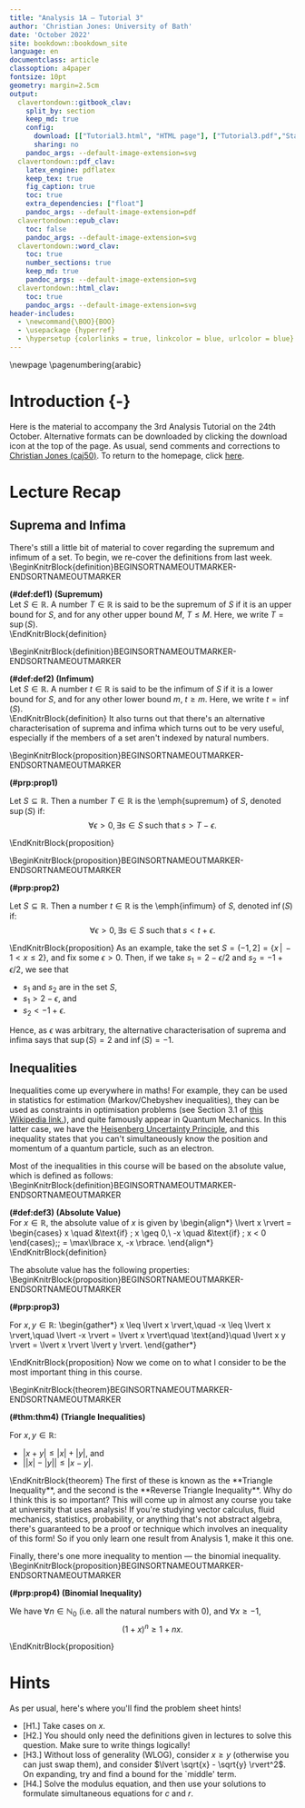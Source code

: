 ```yaml
---
title: "Analysis 1A — Tutorial 3"
author: 'Christian Jones: University of Bath'
date: 'October 2022'
site: bookdown::bookdown_site
language: en
documentclass: article
classoption: a4paper
fontsize: 10pt
geometry: margin=2.5cm
output:
  clavertondown::gitbook_clav:
    split_by: section
    keep_md: true
    config:
      download: [["Tutorial3.html", "HTML page"], ["Tutorial3.pdf","Standard print PDF"], ["Tutorial3Clear.pdf","Clear print PDF"], ["Tutorial3Large.pdf","Large print PDF"], ["Tutorial3.docx","Accessible Word document"], ["Tutorial3.epub","Accessible EPub book" ]]
      sharing: no
    pandoc_args: --default-image-extension=svg
  clavertondown::pdf_clav:
    latex_engine: pdflatex
    keep_tex: true
    fig_caption: true
    toc: true
    extra_dependencies: ["float"]
    pandoc_args: --default-image-extension=pdf
  clavertondown::epub_clav:
    toc: false
    pandoc_args: --default-image-extension=svg
  clavertondown::word_clav:
    toc: true
    number_sections: true
    keep_md: true
    pandoc_args: --default-image-extension=svg
  clavertondown::html_clav:
    toc: true
    pandoc_args: --default-image-extension=svg
header-includes:
  - \newcommand{\BOO}{BOO}
  - \usepackage {hyperref}
  - \hypersetup {colorlinks = true, linkcolor = blue, urlcolor = blue}
---
```

<!-- This is needed since I am working with svg files from mathcha.io. It converts the graphics files to something that can be used in the pdf files. Code taken from https://stackoverflow.com/questions/50165404/how-to-make-a-pdf-using-bookdown-including-svg-images/56044642#56044642 -->

\newpage
\pagenumbering{arabic}

# Introduction {-}
Here is the material to accompany the 3rd Analysis Tutorial on the 24th October. Alternative formats can be downloaded by clicking the download icon at the top of the page. As usual, send comments and corrections to [Christian Jones (caj50)](mailto:caj50@bath.ac.uk). To return to the homepage, click [here](caj50.github.io/tutoring.html).

# Lecture Recap

## Suprema and Infima
There's still a little bit of material to cover regarding the supremum and infimum of a set. To begin, we re-cover the definitions from last week.
\BeginKnitrBlock{definition}BEGINSORTNAMEOUTMARKER-ENDSORTNAMEOUTMARKER<div class="bookdown-definition" custom-style="DefinitionStyle" id="def:def1"><span class="def:def1" custom-style="NameStyle"><strong>(\#def:def1)  (Supremum) </strong></span><div>Let $S \in \mathbb{R}$. A number $T \in \mathbb{R}$ is said to be the supremum of $S$ if it is an upper bound for $S$, and for any other upper bound $M$, $T \leq M$. Here, we write $T = \sup(S)$.</div></div>\EndKnitrBlock{definition}

\BeginKnitrBlock{definition}BEGINSORTNAMEOUTMARKER-ENDSORTNAMEOUTMARKER<div class="bookdown-definition" custom-style="DefinitionStyle" id="def:def2"><span class="def:def2" custom-style="NameStyle"><strong>(\#def:def2)  (Infimum) </strong></span><div>Let $S \in \mathbb{R}$. A number $t \in \mathbb{R}$ is said to be the infimum of $S$ if it is a lower bound for $S$, and for any other lower bound $m$, $t\geq m$. Here, we write $t = \inf(S)$.</div></div>\EndKnitrBlock{definition}
It also turns out that there's an alternative characterisation of suprema and infima which turns out to be very useful, especially if the members of a set aren't indexed by natural numbers.

\BeginKnitrBlock{proposition}BEGINSORTNAMEOUTMARKER-ENDSORTNAMEOUTMARKER<div class="bookdown-proposition" custom-style="TheoremStyle" id="prp:prop1"><span class="prp:prop1" custom-style="NameStyle"><strong>(\#prp:prop1) </strong></span><p>Let $S\subseteq\mathbb{R}$. Then a number $T\in\mathbb{R}$ is the \emph{supremum} of $S$, denoted $\sup(S)$ if: $$\forall \epsilon > 0, \exists s \in S\; \text{such that} \; s > T - \epsilon.$$</p></div>\EndKnitrBlock{proposition}

\BeginKnitrBlock{proposition}BEGINSORTNAMEOUTMARKER-ENDSORTNAMEOUTMARKER<div class="bookdown-proposition" custom-style="TheoremStyle" id="prp:prop2"><span class="prp:prop2" custom-style="NameStyle"><strong>(\#prp:prop2) </strong></span><p>Let $S\subseteq\mathbb{R}$. Then a number $t\in\mathbb{R}$ is the \emph{infimum} of $S$, denoted $\inf(S)$ if: $$\forall \epsilon > 0, \exists s \in S\; \text{such that} \; s < t + \epsilon.$$</p></div>\EndKnitrBlock{proposition}
As an example, take the set $S = (-1,2] = \lbrace x \, \lvert\, -1 < x \leq 2\rbrace$, and fix some $\epsilon > 0$. Then, if we take $s_1 = 2 - \epsilon/2$ and $s_2 = -1 + \epsilon/2$, we see that

* $s_1$ and $s_2$ are in the set $S$,
* $s_1 > 2 - \epsilon$, and
* $s_2 < -1 + \epsilon$.

Hence, as $\epsilon$ was arbitrary, the alternative characterisation of suprema and infima says that $\sup(S) = 2$ and $\inf(S) = -1$.

## Inequalities
Inequalities come up everywhere in maths! For example, they can be used in statistics for estimation (Markov/Chebyshev inequalities), they can be used as constraints in optimisation problems (see Section 3.1 of [this Wikipedia link.](https://en.wikipedia.org/wiki/Linear_programming)), and quite famously appear in Quantum Mechanics. In this latter case, we have the [Heisenberg Uncertainty Principle](http://hyperphysics.phy-astr.gsu.edu/hbase/uncer.html), and this inequality states that you can't simultaneously know the position and momentum of a quantum particle, such as an electron.

Most of the inequalities in this course will be based on the absolute value, which is defined as follows:
\BeginKnitrBlock{definition}BEGINSORTNAMEOUTMARKER-ENDSORTNAMEOUTMARKER<div class="bookdown-definition" custom-style="DefinitionStyle" id="def:def3"><span class="def:def3" custom-style="NameStyle"><strong>(\#def:def3)  (Absolute Value) </strong></span><div>For $x \in \mathbb{R}$, the absolute value of $x$ is given by \begin{align*}
    \lvert x \rvert = \begin{cases}
    x \quad &\text{if} \; x \geq 0,\\
    -x \quad &\text{if} \; x < 0
    \end{cases}\;\; = \max\lbrace x, -x \rbrace.
\end{align*}</div></div>\EndKnitrBlock{definition}

The absolute value has the following properties:
\BeginKnitrBlock{proposition}BEGINSORTNAMEOUTMARKER-ENDSORTNAMEOUTMARKER<div class="bookdown-proposition" custom-style="TheoremStyle" id="prp:prop3"><span class="prp:prop3" custom-style="NameStyle"><strong>(\#prp:prop3) </strong></span><p>For $x,y \in \mathbb{R}$:
\begin{gather*}
   x \leq \lvert x \rvert,\quad -x \leq \lvert x \rvert,\quad \lvert -x \rvert = \lvert x \rvert\quad \text{and}\quad \lvert x y \rvert = \lvert x \rvert \lvert y \rvert.
\end{gather*}</p></div>\EndKnitrBlock{proposition}
Now we come on to what I consider to be the most important thing in this course.

\BeginKnitrBlock{theorem}BEGINSORTNAMEOUTMARKER-ENDSORTNAMEOUTMARKER<div class="bookdown-theorem" custom-style="TheoremStyle" id="thm:thm4"><span class="thm:thm4" custom-style="NameStyle"><strong>(\#thm:thm4)  (Triangle Inequalities) </strong></span><p>For $x,y\in\mathbb{R}$:
  
  * $\lvert x + y \rvert \leq \lvert x \rvert + \lvert y \rvert$, and
  * $\left\lvert \lvert x \rvert - \lvert y \rvert \right\rvert \leq \lvert x - y \rvert.$
  </p></div>\EndKnitrBlock{theorem}
The first of these is known as the **Triangle Inequality**, and the second is the **Reverse Triangle Inequality**. Why do I think this is so important? This will come up in almost any course you take at university that uses analysis! If you're studying vector calculus, fluid mechanics, statistics, probability, or anything that's not abstract algebra, there's guaranteed to be a proof or technique which involves an inequality of this form! So if you only learn one result from Analysis 1, make it this one.

Finally, there's one more inequality to mention — the binomial inequality.
\BeginKnitrBlock{proposition}BEGINSORTNAMEOUTMARKER-ENDSORTNAMEOUTMARKER<div class="bookdown-proposition" custom-style="TheoremStyle" id="prp:prop4"><span class="prp:prop4" custom-style="NameStyle"><strong>(\#prp:prop4)  (Binomial Inequality) </strong></span><p>We have $\forall n \in \mathbb{N}_0$ (i.e. all the natural numbers with $0$), and $\forall x \geq -1$, $$(1 + x)^n \geq 1 + nx.$$</p></div>\EndKnitrBlock{proposition}

# Hints
As per usual, here's where you'll find the problem sheet hints!

* [H1.] Take cases on $x$.
* [H2.] You should only need the definitions given in lectures to solve this question. Make sure to write things logically! 
* [H3.] Without loss of generality (WLOG), consider $x \geq y$ (otherwise you can just swap them), and consider $\lvert \sqrt{x} - \sqrt{y} \rvert^2$. On expanding, try and find a bound for the `middle' term.
* [H4.] Solve the modulus equation, and then use your solutions to formulate simultaneous equations for $c$ and $r$.

<!--chapter:end:index.Rmd-->

